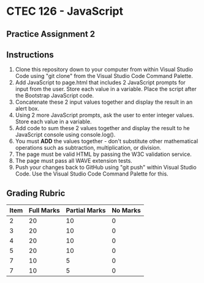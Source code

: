 # CTEC 126 - JavaScript

## Practice Assignment 2

## Instructions

1. Clone this repository down to your computer from within Visual Studio Code using "git clone" from the Visual Studio Code Command Palette.
2. Add JavaScript to page.html that includes 2 JavaScript prompts for input from the user. Store each value in a variable. Place the script after the Bootstrap JavaScript code.
3. Concatenate these 2 input values together and display the result in an alert box.
4. Using 2 more JavaScript prompts, ask the user to enter integer values. Store each value in a variable.
5. Add code to sum these 2 values together and display the result to he JavaScript console using console.log().
6. You must **ADD** the values together - don't substitute other mathematical operations such as subtraction, multiplication, or division.
7. The page must be valid HTML by passing the W3C validation service.
8. The page must pass all WAVE extension tests.
9. Push your changes back to GitHub using "git push" within Visual Studio Code. Use the Visual Studio Code Command Palette for this.

## Grading Rubric

| Item | Full Marks  | Partial Marks | No Marks |
|:--|:--|:--|:--|
| 2 | 20 | 10 | 0 |
| 3 | 20 | 10 | 0 |
| 4 | 20 | 10 | 0 |
| 5 | 20 | 10 | 0 |
| 7 | 10 | 5 | 0 |
| 7 | 10 | 5 | 0 |
